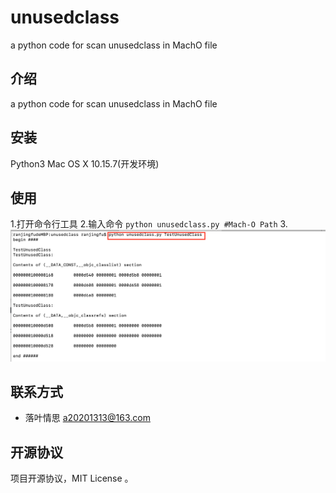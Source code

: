 # unusedclass
a python code for scan unusedclass in MachO file

## 介绍
a python code for scan unusedclass in MachO file

## 安装
Python3  Mac OS X 10.15.7(开发环境)


## 使用
1.打开命令行工具
2.输入命令  `python unusedclass.py #Mach-O Path`
3.![demo](demo.png)


## 联系方式
- 落叶情思  a20201313@163.com


## 开源协议
项目开源协议，MIT License 。

